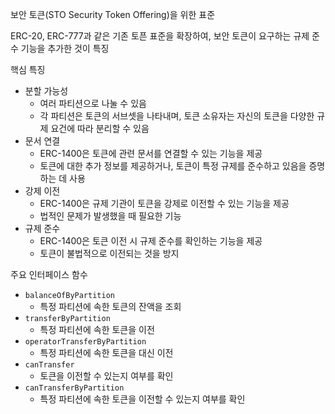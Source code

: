 보안 토큰(STO Security Token Offering)을 위한 표준

ERC-20, ERC-777과 같은 기존 토픈 표준을 확장하여, 보안 토큰이 요구하는 규제 준수 기능을 추가한 것이 특징



핵심 특징

- 분할 가능성
  - 여러 파티션으로 나눌 수 있음
  - 각 파티션은 토큰의 서브셋을 나타내며, 토큰 소유자는 자신의 토큰을 다양한 규제 요건에 따라 분리할 수 있음
- 문서 연결
  - ERC-1400은 토큰에 관련 문서를 연결할 수 있는 기능을 제공
  - 토큰에 대한 추가 정보를 제공하거나, 토큰이 특정 규제를 준수하고 있음을 증명하는 데 사용
- 강제 이전
  - ERC-1400은 규제 기관이 토큰을 강제로 이전할 수 있는 기능을 제공
  - 법적인 문제가 발생했을 때 필요한 기능
- 규제 준수
  - ERC-1400은 토큰 이전 시 규제 준수를 확인하는 기능을 제공
  - 토큰이 불법적으로 이전되는 것을 방지



주요 인터페이스 함수

- `balanceOfByPartition`
  - 특정 파티션에 속한 토큰의 잔액을 조회
- `transferByPartition`
  - 특정 파티션에 속한 토큰을 이전
- `operatorTransferByPartition`
  - 특정 파티션에 속한 토큰을 대신 이전
- `canTransfer`
  - 토큰을 이전할 수 있는지 여부를 확인
- `canTransferByPartition`
  - 특정 파티션에 속한 토큰을 이전할 수 있는지 여부를 확인

